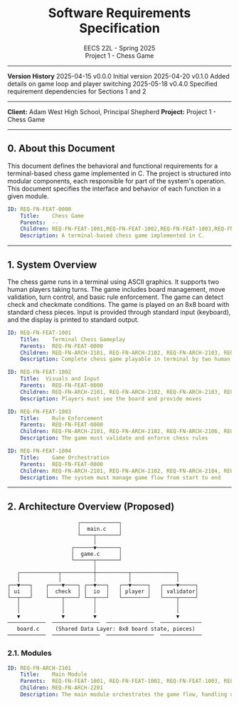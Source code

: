 # <center>Software Requirements Specification </center>
<center> EECS 22L - Spring 2025 </center>
<center> Project 1 - Chess Game </center>

---

**Version History**
2025-04-15  v0.0.0  Initial version
2025-04-20  v0.1.0  Added details on game loop and player switching
2025-05-18  v0.4.0  Specified requirement dependencies for Sections 1 and 2

---

**Client:** Adam West High School, Principal Shepherd
**Project:** Project 1 - Chess Game

--- 

## 0. About this Document
This document defines the behavioral and functional requirements for a terminal-based chess game implemented in C. The project is structured into modular components, each responsible for part of the system's operation. This document specifies the interface and behavior of each function in a given module.

```yaml
ID: REQ-FN-FEAT-0000
    Title:    Chess Game
    Parents:  --
    Children: REQ-FN-FEAT-1001,REQ-FN-FEAT-1002,REQ-FN-FEAT-1003,REQ-FN-FEAT-1004
    Description: A terminal-based chess game implemented in C.
```

---

## 1. System Overview
The chess game runs in a terminal using ASCII graphics. It supports two human players taking turns. The game includes board management, move validation, turn control, and basic rule enforcement. The game can detect check and checkmate conditions. The game is played on an 8x8 board with standard chess pieces. Input is provided through standard input (keyboard), and the display is printed to standard output.

```yaml
ID: REQ-FN-FEAT-1001
    Title:    Terminal Chess Gameplay
    Parents:  REQ-FN-FEAT-0000
    Children: REQ-FN-ARCH-2101, REQ-FN-ARCH-2102, REQ-FN-ARCH-2103, REQ-FN-ARCH-2104, REQ-FN-ARCH-2105, REQ-FN-ARCH-2108
    Description: Complete chess game playable in terminal by two human players
```

```yaml
ID: REQ-FN-FEAT-1002
    Title:  Visuals and Input
    Parents:  REQ-FN-FEAT-0000
    Children: REQ-FN-ARCH-2101, REQ-FN-ARCH-2102, REQ-FN-ARCH-2103, REQ-FN-ARCH-2105, REQ-FN-ARCH-2108
    Description: Players must see the board and provide moves
```

```yaml
ID: REQ-FN-FEAT-1003
    Title:    Rule Enforcement
    Parents:  REQ-FN-FEAT-0000
    Children: REQ-FN-ARCH-2101, REQ-FN-ARCH-2102, REQ-FN-ARCH-2106, REQ-FN-ARCH-2107, REQ-FN-ARCH-2108
    Description: The game must validate and enforce chess rules
```

```yaml
ID: REQ-FN-FEAT-1004
    Title:    Game Orchestration
    Parents:  REQ-FN-FEAT-0000
    Children: REQ-FN-ARCH-2101, REQ-FN-ARCH-2102, REQ-FN-ARCH-2104, REQ-FN-ARCH-2106, REQ-FN-ARCH-2107, REQ-FN-ARCH-2108
    Description: The system must manage game flow from start to end
```

---

## 2. Architecture Overview (Proposed)

```
                      ┌────────────┐
                      │  main.c    │
                      └────┬───────┘
                           │
                    ┌──────▼───────┐
                    │  game.c      │
                    └──────┬───────┘
                           │
   ┌────────────┬──────────┼──────────┬──────────────┐
   │            │          │          │              │
┌──▼───┐    ┌────▼────┐ ┌──▼───┐   ┌──▼─────┐   ┌────▼─────┐
│ ui   │    │  check  │ │  io  │   │ player │   │ validator│
└──┬───┘    └────┬────┘ └──┬───┘   └────────┘   └────┬─────┘
   │             │         │                         │
   │             │         │                         │
   ▼             ▼         ▼                         ▼
────────────  ───────────────  ───────────────  ─────────────
   board.c     (Shared Data Layer: 8x8 board state, pieces)
────────────  ───────────────  ───────────────  ─────────────
```

### 2.1. Modules

```yaml
ID: REQ-FN-ARCH-2101
    Title:    Main Module
    Parents:  REQ-FN-FEAT-1001, REQ-FN-FEAT-1002, REQ-FN-FEAT-1003, REQ-FN-FEAT-1004
    Children: REQ-FN-ARCH-2201
    Description: The main module orchestrates the game flow, handling user input and output.
```
